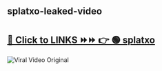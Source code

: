 
 ## splatxo-leaked-video 

# <h2><a href="https://clipsfans.com/splatxo&ref=git">🔗 Click to LINKS ⏩⏩ 👉 🟢 splatxo </a></h2>

<a href="https://clipsfans.com/splatxo&ref=git" rel="nofollow" data-target="animated-image.originalLink"><img src="https://i.ibb.co.com/xMMVF88/686577567.gif" alt="Viral Video Original" style="max-width: 100%; display: inline-block;" data-target="animated-image.originalImage"></a>
